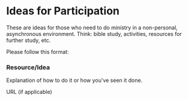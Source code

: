 # Ideas for Participation

These are ideas for those who need to do ministry in a non-personal, asynchronous environment. Think: bible study, activities, resources for further study, etc.

Please follow this format:

### Resource/Idea

Explanation of how to do it or how you've seen it done.

URL (if applicable)
